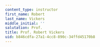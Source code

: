 ```yaml
---
content_type: instructor
first_name: Robert
last_name: Vickers
middle_initial: ''
salutation: Prof.
title: Prof. Robert Vickers
uid: b846cdfa-27a1-4cc8-890c-34ffd45170b8
---
```

